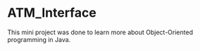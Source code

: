 # ATM_Interface
This mini project was done to learn more about Object-Oriented programming in Java. 
